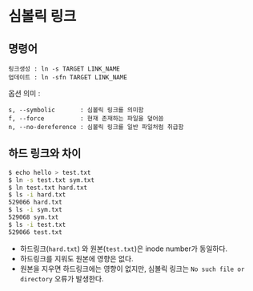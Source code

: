 # 심볼릭 링크

## 명령어

```text
링크생성 : ln -s TARGET LINK_NAME
업데이트 : ln -sfn TARGET LINK_NAME
```

옵션 의미 :

```text
s, --symbolic       : 심볼릭 링크를 의미함
f, --force          : 현재 존재하는 파일을 덮어씀
n, --no-dereference : 심볼릭 링크를 일반 파일처럼 취급함
```

## 하드 링크와 차이

```bash
$ echo hello > test.txt
$ ln -s test.txt sym.txt
$ ln test.txt hard.txt
$ ls -i hard.txt
529066 hard.txt
$ ls -i sym.txt
529068 sym.txt
$ ls -i test.txt
529066 test.txt
```

- 하드링크(`hard.txt`) 와 원본(`test.txt`)은 inode number가 동일하다.
- 하드링크를 지워도 원본에 영향은 없다.
- 원본을 지우면 하드링크에는 영향이 없지만, 심볼릭 링크는 `No such file or directory` 오류가 발생한다.